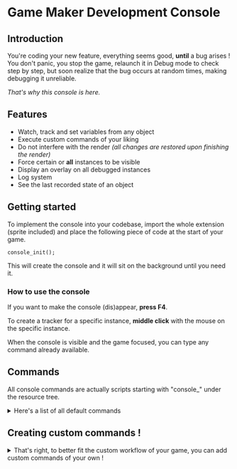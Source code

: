 # Game Maker Development Console
## Introduction
You're coding your new feature, everything seems good, **until** a bug arises !
You don't panic, you stop the game, relaunch it in Debug mode to  check step by step, but soon realize that the bug occurs at random times, making debugging it unreliable.

*That's why this console is here.*

## Features
- Watch, track and set variables from any object
- Execute custom commands of your liking
- Do not interfere with the render *(all changes are restored upon finishing the render)*
- Force certain or **all** instances to be visible
- Display an overlay on all debugged instances
- Log system
- See the last recorded state of an object

## Getting started
To implement the console into your codebase, import the whole extension (sprite included) and place the following piece of code at the start of your game.

`console_init();` 

This will create the console and it will sit on the background until you need it.

### How to use the console
If you want to make the console (dis)appear, **press F4**.


To create a tracker for a specific instance, **middle click** with the mouse on the specific instance.


When the console is visible and the game focused, you can type any command already available.



## Commands
All console commands are actually scripts starting with "console_" under the resource tree.

<details> <summary>Here's a list of all default commands</summary>



### Settings
`overlay_drawing [bool]`
Set the visibility state of the overlay drawn of top of debugged object sprites.

`followers_persistence [bool]`
Set whether or not the tracker stays after the object death, allowing to check its last state.

`debug_instance_visible [bool]`
Set whether or not debugged instances should be forced visible.

`all_instance_visible [bool]`
Set whether or not **all** instances should be forced visible.
Overrides `debug_instance_visible`.

### Others
`count [all/object_name]`
Return the number of active instances from a specified `object_name`
The keyword `all` will return how many instances are active.
Instances related to debugging are **filtered out**.

`create [X] [Y] [object_name] <Number>`
Create an instance of `object_name` at the specified position.
The optional argument `Number` allows to create many instances at once.

`kill [object_name]`
Kill all instances of the specified `object_name`.

`watch <all> [object_name] [variable_name]`
Start watching the specified `variable_name` of all debugged instances of `object_name`.
If the optional `all` keyword is used, a tracker watching the `variable_name` is created for each instance of `object_name` that wasn't debugged so far.

`track <all> [object_name]`
Start **tracking** all debugged instance of `object_name`
If the optional `all` keyword is used, a tracker **tracking** the `object_name` is created for each instance of `object_name` that wasn't debugged so far.

**Note:** Tracking != watching. 
Tracking is equivalent to watch **ALL** variables of the instance.
While it allows to see new variables being added, it is WAY MORE EXPENSIVE than simply watching a pre-defined set of variables.

`set <all> [object_name] [variable_name] [variable_value]`
Set the specified `variable_name` of all debugged instances of `object_name` to the specified `variable_value`.
Can be a real, boolean or a string.
The optional keyword `all` can be used set the value to **all** instances of `object_name`.

</details>

## Creating custom commands !

<details> <summary>That's right, to better fit the custom workflow of your game, you can add custom commands of your own !</summary>




First, create a script under *Scripts>SPSE_console>User>commands* and name it *console_<command_name>*

Then you can start by using this template:
``` java
///console_<command_name>();
/*
  A description of what this custom command does.
  Make it simple, this shouldn't be the whole documentation
  
*/


/*
  All args are passed as string, so you need to convert them into the type you need.
*/


/*
  Check if the command is from the console,
  and if the number of args matches what you want.
  Shall the failsafe fail, the custom command will exit
*/
if(!__spse_failsafe(argument_count, 0 /*min_args*/, 0 /*max_args*/)) exit;


//Check if the optional keyword 'all/any' is present.
if (__spse_is_scope_global("any" /*argument[X]*/)){
    
    //Console logs to give feedback.
    console_show_debug("The scope is global");
    console_show_warning("The scope is global");
    console_show_error("The scope is global");
    
    }
    
/*
  Your code logic goes here.
  Remember this code is executed from the console.
*/
```
After adapting the template to your need, you can execute the command through the console with your `command_name`.

</details>
